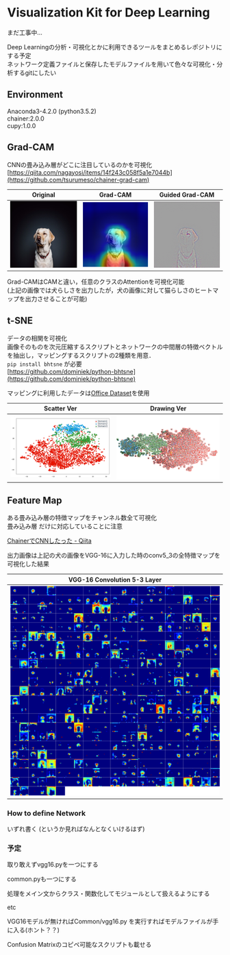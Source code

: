 # Visualization Kit for Deep Learning
まだ工事中...

Deep Learningの分析・可視化とかに利用できるツールをまとめるレポジトリにする予定 <br>
ネットワーク定義ファイルと保存したモデルファイルを用いて色々な可視化・分析するgitにしたい

## Environment
Anaconda3-4.2.0 (python3.5.2) <br>
chainer:2.0.0 <br>
cupy:1.0.0 <br>


## Grad-CAM
CNNの畳み込み層がどこに注目しているのかを可視化 <br>[https://qiita.com/nagayosi/items/14f243c058f5a1e7044b](https://github.com/tsurumeso/chainer-grad-cam)


|  Original |  Grad-CAM  |  Guided Grad-CAM |
| :---: | :---: | :---:  |
|![](./GradCAM/img_Source.png)|![](./GradCAM/img_GradCam.png)|![](./GradCAM/img_GuidedGradCam.png)|

Grad-CAMはCAMと違い，任意のクラスのAttentionを可視化可能<br>
(上記の画像では犬らしさを出力したが，犬の画像に対して猫らしさのヒートマップを出力させることが可能)

## t-SNE
データの相関を可視化<br>
画像そのものを次元圧縮するスクリプトとネットワークの中間層の特徴ベクトルを抽出し，マッピングするスクリプトの2種類を用意．<br>
`pip install bhtsne` が必要 <br>
[https://github.com/dominiek/python-bhtsne](https://github.com/dominiek/python-bhtsne)


マッピングに利用したデータは[Office Dataset](https://people.eecs.berkeley.edu/~jhoffman/domainadapt/)を使用

|  Scatter Ver | Drawing Ver |
| :---: | :---: |
|![](./t-SNE/scatter.png)|![](./t-SNE/resizemap.png)|


## Feature Map
ある畳み込み層の特徴マップをチャンネル数全て可視化<br>
畳み込み層 だけに対応していることに注意

[ChainerでCNNしたった - Qiita](https://qiita.com/nagayosi/items/14f243c058f5a1e7044b)

出力画像は上記の犬の画像をVGG-16に入力した時のconv5_3の全特徴マップを可視化した結果

|  VGG-16 Convolution 5-3 Layer  |
|  :--------------------------:  |
|![](./featureMap/featureMap.png)|

### How to define Network
いずれ書く (というか見ればなんとなくいけるはず)

<!-- まず自前のネットワークを用意する．
その後，Collection モジュールを用いてディクショナリを作成 -->


### 予定
取り敢えずvgg16.pyを一つにする

common.pyも一つにする

処理をメイン文からクラス・関数化してモジュールとして扱えるようにする

etc 

VGG16モデルが無ければCommon/vgg16.py を実行すればモデルファイルが手に入る(ホント？？)

Confusion Matrixのコピペ可能なスクリプトも載せる

